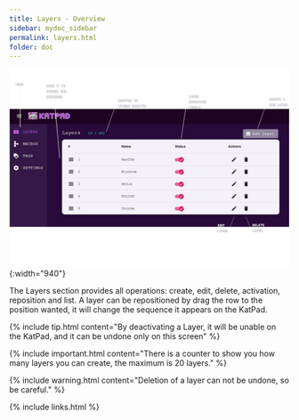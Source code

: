 ```yaml
---
title: Layers - Overview
sidebar: mydoc_sidebar
permalink: layers.html
folder: doc
---
```


![Layers](./images/katpad-layers.png){:width="940"}

The Layers section provides all operations: create, edit, delete, activation, reposition and list.
A layer can be repositioned by drag the row to the position wanted, it will change the sequence it appears on the KatPad.

{% include tip.html content="By deactivating a Layer, it will be unable on the KatPad, and it can be undone only on this screen" %}

{% include important.html content="There is a counter to show you how many layers you can create, the maximum is 20 layers." %}

{% include warning.html content="Deletion of a layer can not be undone, so be careful." %}

{% include links.html %}
